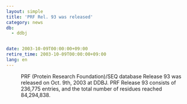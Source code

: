 ```yaml
---
layout: simple
title: 'PRF Rel. 93 was released'
category: news
db:
  - ddbj


date: 2003-10-09T00:00:00+09:00
retire_time: 2003-10-09T00:00:00+09:00
lang: en
---
```


<dd>PRF (Protein Research Foundation)/SEQ database Release 93 was released on Oct. 9th, 2003 at DDBJ. PRF Release 93 consists of 236,775 entries, and the total number of residues reached 84,294,838.</dd>
